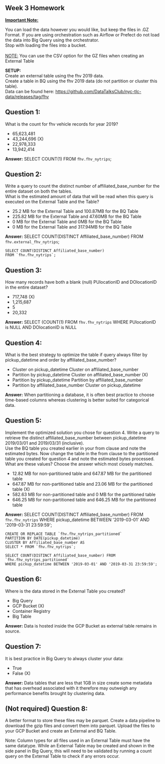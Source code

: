 ## Week 3 Homework
<b><u>Important Note:</b></u> <p>You can load the data however you would like, but keep the files in .GZ Format. 
If you are using orchestration such as Airflow or Prefect do not load the data into Big Query using the orchestrator.</br> 
Stop with loading the files into a bucket. </br></br>
<u>NOTE:</u> You can use the CSV option for the GZ files when creating an External Table</br>

<b>SETUP:</b></br>
Create an external table using the fhv 2019 data. </br>
Create a table in BQ using the fhv 2019 data (do not partition or cluster this table). </br>
Data can be found here: https://github.com/DataTalksClub/nyc-tlc-data/releases/tag/fhv </p>

## Question 1:
What is the count for fhv vehicle records for year 2019?
- 65,623,481
- 43,244,696 (X)
- 22,978,333
- 13,942,414

**Answer:**
	SELECT COUNT(1) FROM `fhv.fhv_nytrips`;

## Question 2:
Write a query to count the distinct number of affiliated_base_number for the entire dataset on both the tables.</br> 
What is the estimated amount of data that will be read when this query is executed on the External Table and the Table?

- 25.2 MB for the External Table and 100.87MB for the BQ Table
- 225.82 MB for the External Table and 47.60MB for the BQ Table
- 0 MB for the External Table and 0MB for the BQ Table
- 0 MB for the External Table and 317.94MB for the BQ Table 

**Answer:**
	SELECT COUNT(DISTINCT Affiliated_base_number)
	FROM `fhv.external_fhv_nytrips`;
	
	SELECT COUNT(DISTINCT Affiliated_base_number)
	FROM `fhv.fhv_nytrips`;	

## Question 3:
How many records have both a blank (null) PUlocationID and DOlocationID in the entire dataset?
- 717,748 (X)
- 1,215,687
- 5
- 20,332

**Answer:**
	SELECT (COUNT(1) FROM `fhv.fhv_nytrips`
	WHERE PUlocationID is NULL AND DOlocationID is NULL


## Question 4:
What is the best strategy to optimize the table if query always filter by pickup_datetime and order by affiliated_base_number?
- Cluster on pickup_datetime Cluster on affiliated_base_number
- Partition by pickup_datetime Cluster on affiliated_base_number (X)
- Partition by pickup_datetime Partition by affiliated_base_number
- Partition by affiliated_base_number Cluster on pickup_datetime

**Answer:**
When partitioning a database, it is often best practice to choose time-based columns whereas clustering is better suited for categorical data.

## Question 5:
Implement the optimized solution you chose for question 4. Write a query to retrieve the distinct affiliated_base_number between pickup_datetime 2019/03/01 and 2019/03/31 (inclusive).</br> 
Use the BQ table you created earlier in your from clause and note the estimated bytes. Now change the table in the from clause to the partitioned table you created for question 4 and note the estimated bytes processed. What are these values? Choose the answer which most closely matches.
- 12.82 MB for non-partitioned table and 647.87 MB for the partitioned table
- 647.87 MB for non-partitioned table and 23.06 MB for the partitioned table (X)
- 582.63 MB for non-partitioned table and 0 MB for the partitioned table
- 646.25 MB for non-partitioned table and 646.25 MB for the partitioned table

**Answer:**
	SELECT COUNT(DISTINCT Affiliated_base_number) FROM `fhv.fhv_nytrips`
	WHERE pickup_datetime BETWEEN '2019-03-01' AND '2019-03-31 23:59:59';

	CREATE OR REPLACE TABLE `fhv.fhv_nytrips_partitioned`
	PARTITION BY DATE(pickup_datetime)
	CLUSTER BY Affiliated_base_number AS
	SELECT * FROM `fhv.fhv_nytrips`;
	
	SELECT COUNT(DISTINCT Affiliated_base_number) FROM `fhv.fhv_nytrips_partitioned`
	WHERE pickup_datetime BETWEEN '2019-03-01' AND '2019-03-31 23:59:59';
	

## Question 6: 
Where is the data stored in the External Table you created?

- Big Query
- GCP Bucket (X)
- Container Registry
- Big Table

**Answer:**
Data is hosted inside the GCP Bucket as external table remains in source.

## Question 7:
It is best practice in Big Query to always cluster your data:
- True
- False (X) 

**Answer:**
Data tables that are less that 1GB in size create some metadata that has overhead associated with it therefore may outweigh any performance benefits brought by clustering data.

## (Not required) Question 8:
A better format to store these files may be parquet. Create a data pipeline to download the gzip files and convert them into parquet. Upload the files to your GCP Bucket and create an External and BQ Table. 


Note: Column types for all files used in an External Table must have the same datatype. While an External Table may be created and shown in the side panel in Big Query, this will need to be validated by running a count query on the External Table to check if any errors occur. 
 

